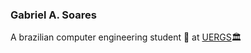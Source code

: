### Gabriel A. Soares

A brazilian computer engineering student 🤖 at [UERGS](https://www.uergs.edu.br/inicial)🏛️
